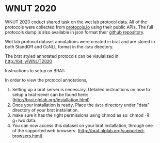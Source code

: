WNUT 2020
===============

WNUT 2020 coduct shared task on the wet lab protocol data. All of the protocols were collected from [protocols.io](https://www.protocols.io/) using their public APIs. The full protocols dump is also available in json format their [github repository](https://github.com/protocolsio/protocols).  

Wet lab protocol dataset annotations were created in brat and are stored in both StandOff and CoNLL format in the  `data` directory.

The brat styled annotated protocols can be visulalized in: http://bit.ly/WNUT2020


Instructions to setup on BRAT:

In order to view the protocol annotations, 
1. Setting up a brat server is necessary. Detailed instructions on how to setup a brat-sever can be found here: (http://brat.nlplab.org/installation.html)
2. Once your installation is ready, Place the `data` directory under "data" directory of your brat installation.
3.  make sure it has the right permissions using chmod as so: 
			chmod -R g+rwx data.
4. You can now access this dataset on your brat installation, through one of the supported web browsers: (http://brat.nlplab.org/supported-browsers.html).

